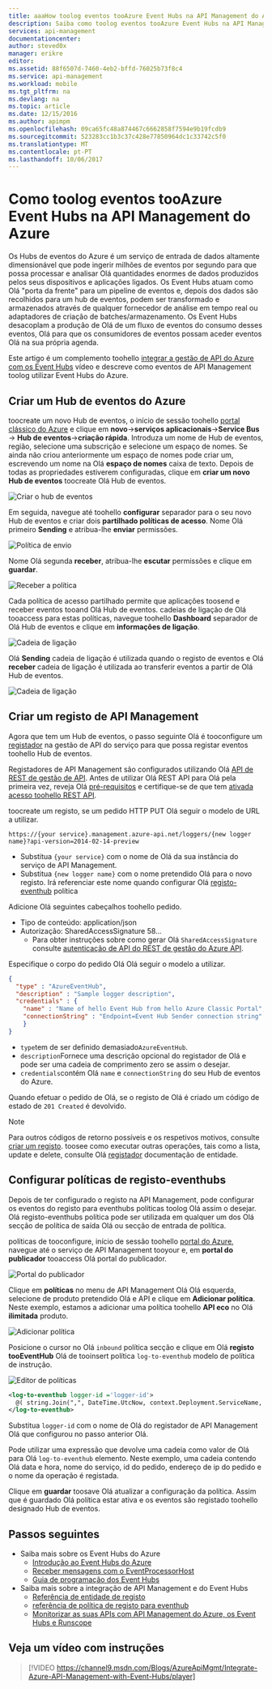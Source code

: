 ```yaml
---
title: aaaHow toolog eventos tooAzure Event Hubs na API Management do Azure | Microsoft Docs
description: Saiba como toolog eventos tooAzure Event Hubs na API Management do Azure.
services: api-management
documentationcenter: 
author: steved0x
manager: erikre
editor: 
ms.assetid: 88f6507d-7460-4eb2-bffd-76025b73f8c4
ms.service: api-management
ms.workload: mobile
ms.tgt_pltfrm: na
ms.devlang: na
ms.topic: article
ms.date: 12/15/2016
ms.author: apimpm
ms.openlocfilehash: 09ca65fc48a874467c6662858f7594e9b19fcdb9
ms.sourcegitcommit: 523283cc1b3c37c428e77850964dc1c33742c5f0
ms.translationtype: MT
ms.contentlocale: pt-PT
ms.lasthandoff: 10/06/2017
---
```

# <a name="how-toolog-events-tooazure-event-hubs-in-azure-api-management"></a>Como toolog eventos tooAzure Event Hubs na API Management do Azure
Os Hubs de eventos do Azure é um serviço de entrada de dados altamente dimensionável que pode ingerir milhões de eventos por segundo para que possa processar e analisar Olá quantidades enormes de dados produzidos pelos seus dispositivos e aplicações ligados. Os Event Hubs atuam como Olá "porta da frente" para um pipeline de eventos e, depois dos dados são recolhidos para um hub de eventos, podem ser transformado e armazenados através de qualquer fornecedor de análise em tempo real ou adaptadores de criação de batches/armazenamento. Os Event Hubs desacoplam a produção de Olá de um fluxo de eventos do consumo desses eventos, Olá para que os consumidores de eventos possam aceder eventos Olá na sua própria agenda.

Este artigo é um complemento toohello [integrar a gestão de API do Azure com os Event Hubs](https://azure.microsoft.com/documentation/videos/integrate-azure-api-management-with-event-hubs/) vídeo e descreve como eventos de API Management toolog utilizar Event Hubs do Azure.

## <a name="create-an-azure-event-hub"></a>Criar um Hub de eventos do Azure
toocreate um novo Hub de eventos, o início de sessão toohello [portal clássico do Azure](https://manage.windowsazure.com) e clique em **novo**->**serviços aplicacionais**->**Service Bus**  -> **Hub de eventos**->**criação rápida**. Introduza um nome de Hub de eventos, região, selecione uma subscrição e selecione um espaço de nomes. Se ainda não criou anteriormente um espaço de nomes pode criar um, escrevendo um nome na Olá **espaço de nomes** caixa de texto. Depois de todas as propriedades estiverem configuradas, clique em **criar um novo Hub de eventos** toocreate Olá Hub de eventos.

![Criar o hub de eventos][create-event-hub]

Em seguida, navegue até toohello **configurar** separador para o seu novo Hub de eventos e criar dois **partilhado políticas de acesso**. Nome Olá primeiro **Sending** e atribua-lhe **enviar** permissões.

![Política de envio][sending-policy]

Nome Olá segunda **receber**, atribua-lhe **escutar** permissões e clique em **guardar**.

![Receber a política][receiving-policy]

Cada política de acesso partilhado permite que aplicações toosend e receber eventos tooand Olá Hub de eventos. cadeias de ligação de Olá tooaccess para estas políticas, navegue toohello **Dashboard** separador de Olá Hub de eventos e clique em **informações de ligação**.

![Cadeia de ligação][event-hub-dashboard]

Olá **Sending** cadeia de ligação é utilizada quando o registo de eventos e Olá **receber** cadeia de ligação é utilizada ao transferir eventos a partir de Olá Hub de eventos.

![Cadeia de ligação][event-hub-connection-string]

## <a name="create-an-api-management-logger"></a>Criar um registo de API Management
Agora que tem um Hub de eventos, o passo seguinte Olá é tooconfigure um [registador](https://docs.microsoft.com/rest/api/apimanagement/apimanagementrest/azure-api-management-rest-api-logger-entity) na gestão de API do serviço para que possa registar eventos toohello Hub de eventos.

Registadores de API Management são configurados utilizando Olá [API de REST de gestão de API](http://aka.ms/smapi). Antes de utilizar Olá REST API para Olá pela primeira vez, reveja Olá [pré-requisitos](https://docs.microsoft.com/rest/api/apimanagement/apimanagementrest/api-management-rest#Prerequisites) e certifique-se de que tem [ativada acesso toohello REST API](https://docs.microsoft.com/rest/api/apimanagement/apimanagementrest/api-management-rest#EnableRESTAPI).

toocreate um registo, se um pedido HTTP PUT Olá seguir o modelo de URL a utilizar.

`https://{your service}.management.azure-api.net/loggers/{new logger name}?api-version=2014-02-14-preview`

* Substitua `{your service}` com o nome de Olá da sua instância do serviço de API Management.
* Substitua `{new logger name}` com o nome pretendido Olá para o novo registo. Irá referenciar este nome quando configurar Olá [registo-eventhub](https://msdn.microsoft.com/library/azure/dn894085.aspx#log-to-eventhub) política

Adicione Olá seguintes cabeçalhos toohello pedido.

* Tipo de conteúdo: application/json
* Autorização: SharedAccessSignature 58...
  * Para obter instruções sobre como gerar Olá `SharedAccessSignature` consulte [autenticação de API do REST de gestão do Azure API](https://docs.microsoft.com/rest/api/apimanagement/apimanagementrest/azure-api-management-rest-api-authentication).

Especifique o corpo do pedido Olá Olá seguir o modelo a utilizar.

```json
{
  "type" : "AzureEventHub",
  "description" : "Sample logger description",
  "credentials" : {
    "name" : "Name of hello Event Hub from hello Azure Classic Portal",
    "connectionString" : "Endpoint=Event Hub Sender connection string"
    }
}
```

* `type`tem de ser definido demasiado`AzureEventHub`.
* `description`Fornece uma descrição opcional do registador de Olá e pode ser uma cadeia de comprimento zero se assim o desejar.
* `credentials`contém Olá `name` e `connectionString` do seu Hub de eventos do Azure.

Quando efetuar o pedido de Olá, se o registo de Olá é criado um código de estado de `201 Created` é devolvido.

> [!NOTE]
> Para outros códigos de retorno possíveis e os respetivos motivos, consulte [criar um registo](https://docs.microsoft.com/rest/api/apimanagement/apimanagementrest/azure-api-management-rest-api-logger-entity#PUT). toosee como executar outras operações, tais como a lista, update e delete, consulte Olá [registador](https://docs.microsoft.com/rest/api/apimanagement/apimanagementrest/azure-api-management-rest-api-logger-entity) documentação de entidade.
>
>

## <a name="configure-log-to-eventhubs-policies"></a>Configurar políticas de registo-eventhubs
Depois de ter configurado o registo na API Management, pode configurar os eventos do registo para eventhubs políticas toolog Olá assim o desejar. Olá registo-eventhubs política pode ser utilizada em qualquer um dos Olá secção de política de saída Olá ou secção de entrada de política.

políticas de tooconfigure, início de sessão toohello [portal do Azure](https://portal.azure.com), navegue até o serviço de API Management tooyour e, em **portal do publicador** tooaccess Olá portal do publicador.

![Portal do publicador][publisher-portal]

Clique em **políticas** no menu de API Management Olá Olá esquerda, selecione de produto pretendido Olá e API e clique em **Adicionar política**. Neste exemplo, estamos a adicionar uma política toohello **API eco** no Olá **ilimitada** produto.

![Adicionar política][add-policy]

Posicione o cursor no Olá `inbound` política secção e clique em Olá **registo tooEventHub** Olá de tooinsert política `log-to-eventhub` modelo de política de instrução.

![Editor de políticas][event-hub-policy]

```xml
<log-to-eventhub logger-id ='logger-id'>
  @( string.Join(",", DateTime.UtcNow, context.Deployment.ServiceName, context.RequestId, context.Request.IpAddress, context.Operation.Name))
</log-to-eventhub>
```

Substitua `logger-id` com o nome de Olá do registador de API Management Olá que configurou no passo anterior Olá.

Pode utilizar uma expressão que devolve uma cadeia como valor de Olá para Olá `log-to-eventhub` elemento. Neste exemplo, uma cadeia contendo Olá data e hora, nome do serviço, id do pedido, endereço de ip do pedido e o nome da operação é registada.

Clique em **guardar** toosave Olá atualizar a configuração da política. Assim que é guardado Olá política estar ativa e os eventos são registado toohello designado Hub de eventos.

## <a name="next-steps"></a>Passos seguintes
* Saiba mais sobre os Event Hubs do Azure
  * [Introdução ao Event Hubs do Azure](../event-hubs/event-hubs-c-getstarted-send.md)
  * [Receber mensagens com o EventProcessorHost](../event-hubs/event-hubs-dotnet-standard-getstarted-receive-eph.md)
  * [Guia de programação dos Event Hubs](../event-hubs/event-hubs-programming-guide.md)
* Saiba mais sobre a integração de API Management e do Event Hubs
  * [Referência de entidade de registo](https://docs.microsoft.com/rest/api/apimanagement/loggers)
  * [referência de política de registo para eventhub](https://docs.microsoft.com/azure/api-management/api-management-advanced-policies#log-to-eventhub)
  * [Monitorizar as suas APIs com API Management do Azure, os Event Hubs e Runscope](api-management-log-to-eventhub-sample.md)    

## <a name="watch-a-video-walkthrough"></a>Veja um vídeo com instruções
> [!VIDEO https://channel9.msdn.com/Blogs/AzureApiMgmt/Integrate-Azure-API-Management-with-Event-Hubs/player]
>
>

[publisher-portal]: ./media/api-management-howto-log-event-hubs/publisher-portal.png
[create-event-hub]: ./media/api-management-howto-log-event-hubs/create-event-hub.png
[event-hub-connection-string]: ./media/api-management-howto-log-event-hubs/event-hub-connection-string.png
[event-hub-dashboard]: ./media/api-management-howto-log-event-hubs/event-hub-dashboard.png
[receiving-policy]: ./media/api-management-howto-log-event-hubs/receiving-policy.png
[sending-policy]: ./media/api-management-howto-log-event-hubs/sending-policy.png
[event-hub-policy]: ./media/api-management-howto-log-event-hubs/event-hub-policy.png
[add-policy]: ./media/api-management-howto-log-event-hubs/add-policy.png
